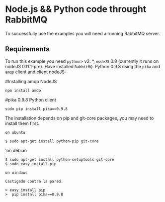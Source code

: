 # Node.js && Python code throught RabbitMQ 

 
To successfully use the examples you will need a running RabbitMQ server.

 

## Requirements

To run this example you need `python`> v2. *, `nodeJS` 0.8 (currently it runs on nodeJS 0.11.1-pre). Have installed `RabbitMQ`. Python 0.9.8 using the `pika` and `amqp` client and client nodeJS:


 #Installing amqp NodeJS

 	npm install amqp

 #pika 0.9.8 Python client 

 	sudo pip install pika==0.9.8

 The installation depends on pip and git-core packages, you may need to install them first.

 	on ubuntu

 	$ sudo apt-get install python-pip git-core

'on debian

	$ sudo apt-get install python-setuptools git-core
	$ sudo easy_install pip

	on windows

	Castigado contra la pared.

	> easy_install pip
	>  pip install pika==0.9.8